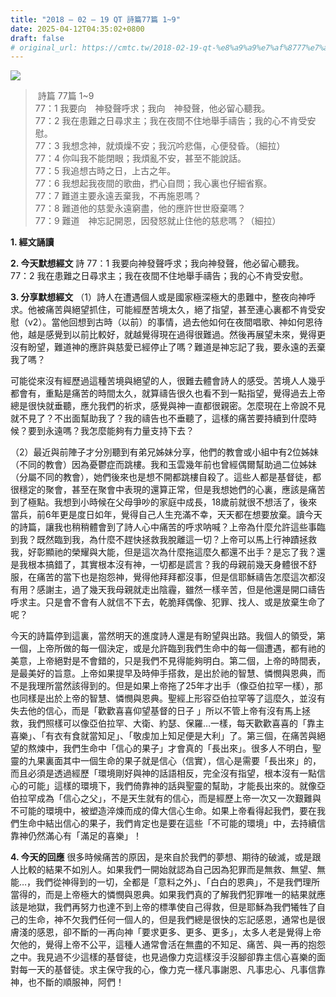 ```yaml
---
title: "2018 – 02 – 19 QT 詩篇77篇 1~9"
date: 2025-04-12T04:35:02+0800
draft: false
# original_url: https://cmtc.tw/2018-02-19-qt-%e8%a9%a9%e7%af%8777%e7%af%87-19
---
```


![](/images/qt.jpg)
>  詩篇 77篇 1\~9  
> 77：1 我要向　神發聲呼求；我向　神發聲，他必留心聽我。  
> 77：2 我在患難之日尋求主；我在夜間不住地舉手禱告；我的心不肯受安慰。  
> 77：3 我想念神，就煩燥不安；我沉吟悲傷，心便發昏。（細拉）  
> 77：4 你叫我不能閉眼；我煩亂不安，甚至不能說話。  
> 77：5 我追想古時之日，上古之年。  
> 77：6 我想起我夜間的歌曲，捫心自問；我心裏也仔細省察。  
> 77：7 難道主要永遠丟棄我，不再施恩嗎？  
> 77：8 難道他的慈愛永遠窮盡，他的應許世世廢棄嗎？  
> 77：9 難道　神忘記開恩，因發怒就止住他的慈悲嗎？（細拉）

**1. 經文誦讀**

**2.  今天默想經文**
詩 77：1 我要向神發聲呼求；我向神發聲，他必留心聽我。  
77：2 我在患難之日尋求主；我在夜間不住地舉手禱告；我的心不肯受安慰。

**3. 分享默想經文**
（1）詩人在遭遇個人或是國家極深極大的患難中，整夜向神呼求。他被痛苦與絕望抓住，可能經歷苦境太久，絕了指望，甚至連心裏都不肯受安慰（v2）。當他回想到古時（以前）的事情，過去他如何在夜間唱歌、神如何恩待他，越是感覺到以前比較好，就越覺得現在過得很難過。然後再展望未來，覺得更沒有盼望，難道神的應許與慈愛已經停止了嗎？難道是神忘記了我，要永遠的丟棄我了嗎？

可能從來沒有經歷過這種苦境與絕望的人，很難去體會詩人的感受。苦境人人幾乎都會有，重點是痛苦的時間太久，就算禱告很久也看不到一點指望，覺得過去上帝總是很快就垂聽，應允我們的祈求，感覺與神一直都很親密。怎麼現在上帝說不見就不見了？不出面幫助我了？我的禱告也不垂聽了，這樣的痛苦要持續到什麼時候？要到永遠嗎？我怎麼能夠有力量支持下去？

（2）最近與前陣子才分別聽到有弟兄姊妹分享，他們的教會或小組中有2位姊妹（不同的教會）因為憂鬱症而跳樓。我和玉雲幾年前也曾經偶爾幫助過二位姊妹（分屬不同的教會），她們後來也是想不開都跳樓自殺了。這些人都是基督徒，都很穩定的聚會，甚至在聚會中表現的還算正常，但是我想她們的心裏，應該是痛苦到了極點。我想到小時候在父母爭吵的家庭中成長，18歲前就很不想活了，後來當兵，前6年更是度日如年，覺得自己人生充滿不幸，天天都在想要放棄。讀今天的詩篇，讓我也稍稍體會到了詩人心中痛苦的呼求呐喊？上帝為什麼允許這些事臨到我？既然臨到我，為什麼不趕快拯救我脫離這一切？上帝可以馬上行神蹟拯救我，好彰顯祂的榮耀與大能，但是這次為什麼拖這麼久都還不出手？是忘了我？還是我根本搞錯了，其實根本沒有神，一切都是謊言？我的母親前幾天身體很不舒服，在痛苦的當下也是抱怨神，覺得他拜拜都沒事，但是信耶穌禱告怎麼這次都沒有用？感謝主，過了幾天我母親就走出陰霾，雖然一樣辛苦，但是他還是開口禱告呼求主。只是會不會有人就信不下去，乾脆拜偶像、犯罪、找人、或是放棄生命了呢？

今天的詩篇停到這裏，當然明天的進度詩人還是有盼望與出路。我個人的領受，第一個，上帝所做的每一個決定，或是允許臨到我們生命中的每一個遭遇，都有祂的美意，上帝絕對是不會錯的，只是我們不見得能夠明白。第二個，上帝的時間表，是最美好的旨意。上帝如果提早及時伸手搭救，是出於祂的智慧、憐憫與恩典，而不是我理所當然該得到的。但是如果上帝拖了25年才出手（像亞伯拉罕一樣），那也同樣是出於上帝的智慧、憐憫與恩典。聖經上形容亞伯拉罕等了這麼久，並沒有失去他的信心，而是「歡歡喜喜仰望基督的日子 」所以不管上帝有沒有馬上拯救，我們照樣可以像亞伯拉罕、大衛、約瑟、保羅…一樣，每天歡歡喜喜的「靠主喜樂」、「有衣有食就當知足」、「敬虔加上知足便是大利」了。第三個，在痛苦與絕望的熬煉中，我們生命中「信心的果子」才會真的「長出來」。很多人不明白，聖靈的九果裏面其中一個生命的果子就是信心（信實），信心是需要「長出來」的，而且必須是透過經歷「環境剛好與神的話語相反，完全沒有指望，根本沒有一點信心的可能」這樣的環境下，我們倚靠神的話與聖靈的幫助，才能長出來的。就像亞伯拉罕成為「信心之父」，不是天生就有的信心，而是經歷上帝一次又一次艱難與不可能的環境中，被塑造淬煉而成的偉大信心生命。如果上帝看得起我們，要在我們生命中結出信心的果子，我們肯定也是要在這些「不可能的環境」中，去持續信靠神仍然滿心有「滿足的喜樂」！

**4. 今天的回應**
很多時候痛苦的原因，是來自於我們的夢想、期待的破滅，或是跟人比較的結果不如別人。如果我們一開始就認為自己因為犯罪而是無救、無望、無能…，我們從神得到的一切，全都是「意料之外」、「白白的恩典」，不是我們理所當得的，而是上帝極大的憐憫與恩典。如果我們真的了解我們犯罪唯一的結果就應該是地獄，我們再努力也達不到上帝的標準使自己得救，但是耶穌為我們犧牲了自己的生命，神不欠我們任何一個人的，但是我們總是很快的忘記感恩，通常也是很膚淺的感恩，卻不斷的一再向神「要求更多、更多、更多」，太多人老是覺得上帝欠他的，覺得上帝不公平，這種人通常會活在無盡的不知足、痛苦、與一再的抱怨之中。我見過不少這樣的基督徒，也見過像力克這樣沒手沒腳卻靠主信心喜樂的面對每一天的基督徒。求主保守我的心，像力克一樣凡事謝恩、凡事忠心、凡事信靠神，也不斷的順服神，阿們！
